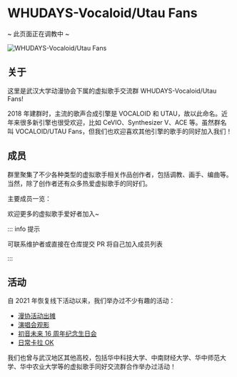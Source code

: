 <link rel="stylesheet" href="/group/vocaloid-utau-fans/styles.css">

# WHUDAYS-Vocaloid/Utau Fans

<div class="miku-bar-top"></div>
<div class="miku-bar-center">
  <div class="miku-bar-text">
    ~ 此页面正在调教中 ~
  </div>
</div>
<div class="miku-bar-bottom"></div>

![WHUDAYS-Vocaloid/Utau Fans](/group/vocaloid-utau-fans/logo.jpg)

## 关于

这里是武汉大学动漫协会下属的虚拟歌手交流群 WHUDAYS-Vocaloid/Utau Fans!

2018 年建群时，主流的歌声合成引擎是 VOCALOID 和 UTAU，故以此命名。近年来很多新引擎也很受欢迎，比如 CeVIO、Synthesizer V、ACE 等。虽然群名叫 VOCALOID/UTAU Fans，但我们也欢迎喜欢其他引擎的歌手的同好加入我们！

## 成员

群里聚集了不少各种类型的虚拟歌手相关作品创作者，包括调教、画手、编曲等。当然，除了创作者还有众多热爱虚拟歌手的同好们。

主要成员一览：

<div class="member-grid">
  <MemberCard
    name="RemeaMiku (岚曦)"
    avatar="https://www.gravatar.com/avatar/7ea3bb38623196a9fe127d460831eb91?s=200&d=identicon&r=g"
    description="绘画苦手 ミク最高！"
    link="/group/vocaloid-utau-fans/members/remeamiku"
    :badges="[
      { type: 'tip', text: '管理员' },
      { type: 'warning', text: '创作者' },
      { type: 'info', text: '维护者' }
    ]"
    :socials="[
      { platform: 'pixiv', url: 'https://www.pixiv.net/users/24701727', icon: '/group/vocaloid-utau-fans/members/sns/pixiv.svg' },
      { platform: 'github', url: 'https://github.com/RemeaMiku', icon: '/group/vocaloid-utau-fans/members/sns/github.svg' },
      { platform: 'bilibili', url: 'https://space.bilibili.com/86866407', icon: '/group/vocaloid-utau-fans/members/sns/bilibili.svg' }
    ]"
  />

  <!-- 
  成员卡模板 - 添加新成员时复制下面的代码并修改相应信息：
  
  <MemberCard
    name="成员名称 (昵称)"
    avatar="头像图片URL"
    description="角色/技能描述"
    link="/group/vocaloid-utau-fans/members/成员个人页面"
    :badges="[
      { type: 'tip', text: '徽章1' },
      { type: 'warning', text: '徽章2' },
      { type: 'info', text: '徽章3' }
    ]"
    :socials="[
      { platform: '平台名', url: '社交媒体链接', icon: '/group/vocaloid-utau-fans/members/sns/图标.svg' }
    ]"
  />
  
  徽章类型说明：
  - type: 'tip' - 管理员
  - type: 'warning' - 创作者
  - type: 'info'  - 维护者
  - type: 'danger'  - 群主
  
  常用社交平台图标（可在 public/group/vocaloid-utau-fans/sns/ 下追加）：
  - pixiv: /group/vocaloid-utau-fans/sns/pixiv.svg
  - github: /group/vocaloid-utau-fans/sns/github.svg
  - bilibili: /group/vocaloid-utau-fans/sns/bilibili.svg

  -->

</div>

欢迎更多的虚拟歌手爱好者加入~

::: info 提示

   可联系维护者或直接在仓库提交 PR 将自己加入成员列表

:::

## 活动

自 2021 年恢复线下活动以来，我们举办过不少有趣的活动：

- [漫协活动出摊](/group/vocaloid-utau-fans/events/whudays)
- [演唱会观影](/group/vocaloid-utau-fans/events/live-watching)
- [初音未来 16 周年纪念生日会](/group/vocaloid-utau-fans/events/miku16th)
- [日常卡拉 OK](/group/vocaloid-utau-fans/events/karaoke)

我们也曾与武汉地区其他高校，包括华中科技大学、中南财经大学、华中师范大学、华中农业大学等的虚拟歌手同好交流群合作举办过活动！